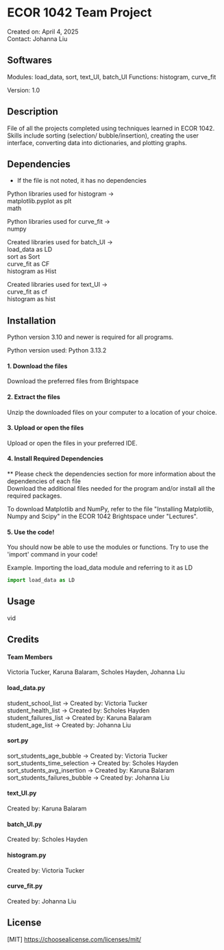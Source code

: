 # ECOR 1042 Team Project
Created on: April 4, 2025 <br />
Contact: Johanna Liu

## Softwares
Modules: load_data, sort, text_UI, batch_UI
Functions: histogram, curve_fit

Version: 1.0

## Description
File of all the projects completed using techniques learned in ECOR 1042. Skills include sorting (selection/ bubble/insertion), creating the user interface, converting data into dictionaries, and plotting graphs.

## Dependencies
* If the file is not noted, it has no dependencies

Python libraries used for histogram -> <br />
matplotlib.pyplot as plt <br />
math

Python libraries used for curve_fit -> <br />
numpy

Created libraries used for batch_UI -> <br />
load_data as LD <br />
sort as Sort <br />
curve_fit as CF <br />
histogram as Hist

Created libraries used for text_UI -> <br />
curve_fit as cf <br />
histogram as hist

## Installation
Python version 3.10 and newer is required for all programs.

Python version used: Python 3.13.2

#### 1. Download the files <br />
Download the preferred files from Brightspace
#### 2. Extract the files <br />
Unzip the downloaded files on your computer to a location of your choice.
#### 3. Upload or open the files <br />
Upload or open the files in your preferred IDE.
#### 4. Install Required Dependencies <br />
** Please check the dependencies section for more information about the dependencies of each file <br />
Download the additional files needed for the program and/or install all the required packages.

To download Matplotlib and NumPy, refer to the file "Installing Matplotlib, Numpy and Scipy" in the ECOR 1042 Brightspace under "Lectures".

#### 5. Use the code! <br />
You should now be able to use the modules or functions. Try to use the 'import' command in your code!

Example. Importing the load_data module and referring to it as LD
```python
import load_data as LD
```
## Usage
vid

## Credits
#### Team Members <br />
Victoria Tucker, Karuna Balaram, Scholes Hayden, Johanna Liu

#### load_data.py <br />
student_school_list -> Created by: Victoria Tucker <br />
student_health_list -> Created by: Scholes Hayden <br />
student_failures_list -> Created by: Karuna Balaram <br />
student_age_list -> Created by: Johanna Liu <br />

#### sort.py <br />
sort_students_age_bubble -> Created by: Victoria Tucker <br />
sort_students_time_selection -> Created by: Scholes Hayden <br />
sort_students_avg_insertion -> Created by: Karuna Balaram <br />
sort_students_failures_bubble -> Created by: Johanna Liu <br />

#### text_UI.py <br />
Created by: Karuna Balaram

#### batch_UI.py <br />
Created by: Scholes Hayden

#### histogram.py <br />
Created by: Victoria Tucker

#### curve_fit.py <br />
Created by: Johanna Liu

## License
[MIT] https://choosealicense.com/licenses/mit/ 
